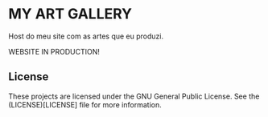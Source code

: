 # MY ART GALLERY

Host do meu site com as artes que eu produzi.


WEBSITE IN PRODUCTION!

## License

These projects are licensed under the GNU General Public License. See the (LICENSE)[LICENSE] file for more information.
